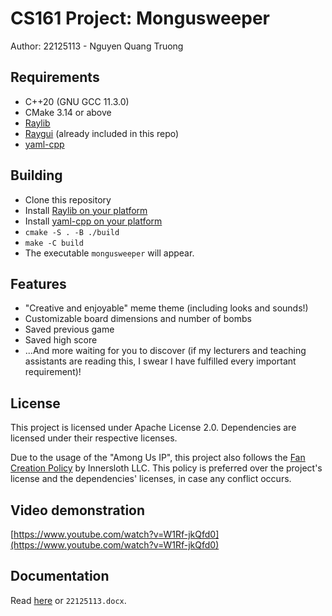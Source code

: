 # CS161 Project: Mongusweeper

Author: 22125113 - Nguyen Quang Truong

## Requirements

- C++20 (GNU GCC 11.3.0)
- CMake 3.14 or above
- [Raylib](https://github.com/raysan5/raylib)
- [Raygui](https://github.com/raysan5/raygui) (already included in this repo)
- [yaml-cpp](https://github.com/jbeder/yaml-cpp)

## Building

- Clone this repository
- Install [Raylib on your platform](https://github.com/raysan5/raylib#build-and-installation)
- Install [yaml-cpp on your platform](https://github.com/jbeder/yaml-cpp/blob/master/install.txt)
- `cmake -S . -B ./build`
- `make -C build`
- The executable `mongusweeper` will appear.

## Features

- "Creative and enjoyable" meme theme (including looks and sounds!)
- Customizable board dimensions and number of bombs
- Saved previous game
- Saved high score
- ...And more waiting for you to discover
(if my lecturers and teaching assistants are reading this, I swear I have
fulfilled every important requirement)!

## License

This project is licensed under Apache License 2.0. Dependencies are licensed
under their respective licenses.

Due to the usage of the "Among Us IP", this project also follows the
[Fan Creation Policy](https://www.innersloth.com/fan-creation-policy/) by
Innersloth LLC. This policy is preferred over the project's license and the
dependencies' licenses, in case any conflict occurs.

## Video demonstration

[https://www.youtube.com/watch?v=W1Rf-jkQfd0](https://www.youtube.com/watch?v=W1Rf-jkQfd0)

## Documentation

Read [here](https://docs.google.com/document/d/1gEMF1-3z2fsRiz-PQY86WD-v5fOxremItgopuMwzqQs/edit#)
or `22125113.docx`.
